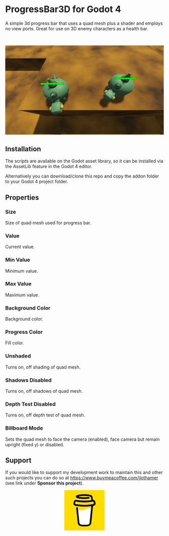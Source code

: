# ProgressBar3D for Godot 4
A simple 3d progress bar that uses a quad mesh plus a shader and employs no view ports. Great for use on 3D enemy characters as a health bar.

<br>
<p align="center">
<img src="readme_images/progress_bar_3d_in_action.png" />
</p>

## Installation
The scripts are available on the Godot asset library, so it can be installed via the AssetLib feature in the Godot 4 editor.

Alternatively you can download/clone this repo and copy the addon folder to your Godot 4 project folder.

## Properties

### Size
Size of quad mesh used for progress bar.

### Value
Current value.

### Min Value
Minimum value.

### Max Value
Maximum value.

### Background Color
Background color.

### Progress Color
Fill color.

### Unshaded
Turns on, off shading of quad mesh.

### Shadows Disabled
Turns on, off shadows of quad mesh.

### Depth Test Disabled
Turns on, off depth test of quad mesh.

### Billboard Mode
Sets the quad mesh to face the camera (enabled), face camera but remain upright (fixed y) or disabled.


## Support
If you would like to support my development work to maintain this and other such projects you can do so at https://www.buymeacoffee.com/jlothamer (see link under <strong>Sponsor this project</strong>).
<br>

<p align="center">
<img src="readme_images/bmc-logo-yellow-128.png" />
</p>


